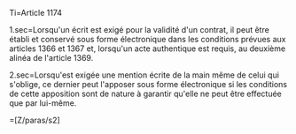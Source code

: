 Ti=Article 1174

1.sec=Lorsqu'un écrit est exigé pour la validité d'un contrat, il peut être établi et conservé sous forme électronique dans les conditions prévues aux articles 1366 et 1367 et, lorsqu'un acte authentique est requis, au deuxième alinéa de l'article 1369.

2.sec=Lorsqu'est exigée une mention écrite de la main même de celui qui s'oblige, ce dernier peut l'apposer sous forme électronique si les conditions de cette apposition sont de nature à garantir qu'elle ne peut être effectuée que par lui-même.

=[Z/paras/s2]